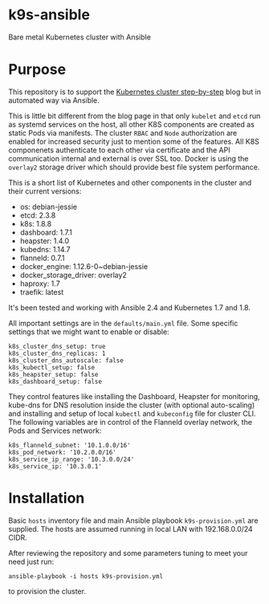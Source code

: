 # k9s-ansible
Bare metal Kubernetes cluster with Ansible

# Purpose 

This repository is to support the [Kubernetes cluster step-by-step](https://icicimov.github.io/blog/kubernetes/Kubernetes-cluster-step-by-step/) blog but in automated way via Ansible.

This is little bit different from the blog page in that only `kubelet` and `etcd` run as systemd services on the host, all other K8S components are created as static Pods via manifests. The cluster `RBAC` and `Node` authorization are enabled for increased security just to mention some of the features. All K8S componenets authenticate to each other via certificate and the API communication internal and external is over SSL too. Docker is using the `overlay2` storage driver which should provide best file system performance.

This is a short list of Kubernetes and other components in the cluster and their current versions:

* os: debian-jessie
* etcd: 2.3.8
* k8s: 1.8.8
* dashboard: 1.7.1
* heapster: 1.4.0
* kubedns: 1.14.7
* flanneld: 0.7.1
* docker_engine: 1.12.6-0~debian-jessie
* docker_storage_driver: overlay2
* haproxy: 1.7
* traefik: latest

It's been tested and working with Ansible 2.4 and Kubernetes 1.7 and 1.8.

All important settings are in the `defaults/main.yml` file. Some specific settings that we might want to enable or disable: 

```
k8s_cluster_dns_setup: true
k8s_cluster_dns_replicas: 1
k8s_cluster_dns_autoscale: false
k8s_kubectl_setup: false
k8s_heapster_setup: false
k8s_dashboard_setup: false
```

They control features like installing the Dashboard, Heapster for monitoring, kube-dns for DNS resolution inside the cluster (with optional auto-scaling) and installing and setup of local `kubectl` and `kubeconfig` file for cluster CLI. The following variables are in control of the Flanneld overlay network, the Pods and Services network:

```
k8s_flanneld_subnet: '10.1.0.0/16'
k8s_pod_network: '10.2.0.0/16'
k8s_service_ip_range: '10.3.0.0/24'
k8s_service_ip: '10.3.0.1'
```

# Installation

Basic `hosts` inventory file and main Ansible playbook `k9s-provision.yml` are supplied. The hosts are assumed running in local LAN with 192.168.0.0/24 CIDR.

After reviewing the repository and some parameters tuning to meet your need just run:

```
ansible-playbook -i hosts k9s-provision.yml
```

to provision the cluster.
